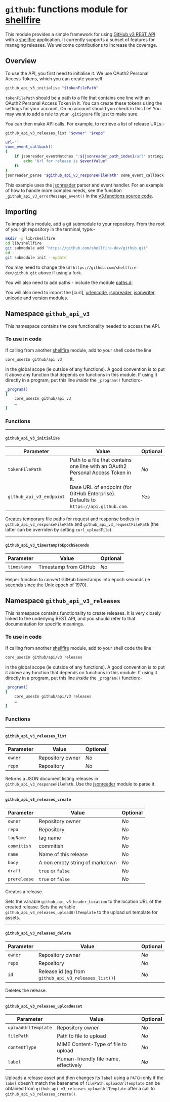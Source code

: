 # `github`: functions module for [shellfire]

This module provides a simple framework for using [GitHub v3 REST API](https://developer.github.com/v3/) with a [shellfire] application. It currently supports a subset of features for managing releases. We welcome contributions to increase the coverage.

## Overview

To use the API, you first need to initialise it. We use OAuth2 Personal Access Tokens, which you can create yourself.

```bash
github_api_v3_initialise "$tokenFilePath"
```

`tokenFilePath` should be a path to a file that contains one line with an OAuth2 Personal Access Token in it. You can create these tokens using the settings for your account. On no account should you check in this file! You may want to add a rule to your `.gitignore` file just to make sure.

You can then make API calls. For example, to retrieve a list of release URLs:-

```bash
github_api_v3_releases_list "$owner" "$repo"

url=''
some_event_callback()
{
	if jsonreader_eventMatches ":${jsonreader_path_index}/url" string; then
		echo "Url for release is $eventValue"
	fi
}
jsonreader_parse "$github_api_v3_responseFilePath" some_event_callback
```

This example uses the [jsonreader] parser and event handler. For an example of how to handle more complex needs, see the function `_github_api_v3_errorMessage_event()` in the [v3.functions source code](https://github.com/shellfire-dev/github/blob/master/api/v3/v3.functions).


## Importing

To import this module, add a git submodule to your repository. From the root of your git repository in the terminal, type:-
```bash
mkdir -p lib/shellfire
cd lib/shellfire
git submodule add "https://github.com/shellfire-dev/github.git"
cd -
git submodule init --update
```

You may need to change the url `https://github.com/shellfire-dev/github.git` above if using a fork.

You will also need to add paths - include the module [paths.d].

You will also need to import the [curl], [urlencode], [jsonreader], [jsonwriter], [unicode] and [version] modules.


## Namespace `github_api_v3`

This namespace contains the core functionality needed to access the API.

### To use in code

If calling from another [shellfire] module, add to your shell code the line
```bash
core_usesIn github/api v3
```
in the global scope (ie outside of any functions). A good convention is to put it above any function that depends on functions in this module. If using it directly in a program, put this line _inside_ the `_program()` function:-

```bash
_program()
{
	core_usesIn github/api v3
	…
}
```

### Functions

***
#### `github_api_v3_initialise`

|Parameter|Value|Optional|
|---------|-----|--------|
|`tokenFilePath`|Path to a file that contains one line with an OAuth2 Personal Access Token in it.|_No_|
|`github_api_v3_endpoint`|Base URL of endpoint (for GitHub Enterprise). Defaults to `https://api.github.com`.|_Yes_|

Creates temporary file paths for request and response bodies in `github_api_v3_responseFilePath` and `github_api_v3_requestFilePath` (the latter can be overriden by setting `curl_uploadFile`).

***
#### `github_api_v3_timestampToEpochSeconds`

|Parameter|Value|Optional|
|---------|-----|--------|
|`timestamp`|Timestamp from GitHub|_No_|

Helper function to convert GitHub timestamps into epoch seconds (ie seconds since the Unix epoch of 1970).


## Namespace `github_api_v3_releases`

This namespace contains functionality to create releases. It is very closely linked to the underlying REST API, and you should refer to that documentation for specific meanings.

### To use in code

If calling from another [shellfire] module, add to your shell code the line
```bash
core_usesIn github/api/v3 releases
```
in the global scope (ie outside of any functions). A good convention is to put it above any function that depends on functions in this module. If using it directly in a program, put this line _inside_ the `_program()` function:-

```bash
_program()
{
	core_usesIn github/api/v3 releases
	…
}
```

### Functions

***
#### `github_api_v3_releases_list`

|Parameter|Value|Optional|
|---------|-----|--------|
|`owner`|Repository owner|_No_|
|`repo`|Repository|_No_|

Returns a JSON document listing releases in `github_api_v3_responseFilePath`. Use the [jsonreader] module to parse it.

***
#### `github_api_v3_releases_create`

|Parameter|Value|Optional|
|---------|-----|--------|
|`owner`|Repository owner|_No_|
|`repo`|Repository|_No_|
|`tagName`|tag name|_No_|
|`commitish`|commitish|_No_|
|`name`|Name of this release|_No_|
|`body`|A non empty string of markdown|_No_|
|`draft`|`true` or `false`|_No_|
|`prerelease`|`true` or `false`|_No_|

Creates a release.

Sets the variable `github_api_v3_header_Location` to the location URL of the created release.
Sets the variable `github_api_v3_releases_uploadUrlTemplate` to the upload url template for assets.

***
#### `github_api_v3_releases_delete`

|Parameter|Value|Optional|
|---------|-----|--------|
|`owner`|Repository owner|_No_|
|`repo`|Repository|_No_|
|`id`|Release id (eg from `github_api_v3_releases_list()`)|_No_|

Deletes the release.

***
#### `github_api_v3_releases_uploadAsset`

|Parameter|Value|Optional|
|---------|-----|--------|
|`uploadUrlTemplate`|Repository owner|_No_|
|`filePath`|Path to file to upload|_No_|
|`contentType`|MIME Content-Type of file to upload|_No_|
|`label`|Human-friendly file name, effectively|_No_|

Uploads a release asset and then changes its `label` using a `PATCH` only if the `label` doesn't match the basename of `filePath`. `uploadUrlTemplate` can be obtained from `github_api_v3_releases_uploadUrlTemplate` after a call to `github_api_v3_releases_create()`.

[swaddle]: https://github.com/raphaelcohn/swaddle "Swaddle homepage"
[shellfire]: https://github.com/shellfire-dev "shellfire homepage"
[core]: https://github.com/shellfire-dev/core "shellfire core module homepage"
[paths.d]: https://github.com/shellfire-dev/paths.d "paths.d shellfire module homepage"
[github api]: https://github.com/shellfire-dev/github "github shellfire module homepage"
[jsonwriter]: https://github.com/shellfire-dev/jsonwriter "jsonwriter shellfire module homepage"
[jsonreader]: https://github.com/shellfire-dev/jsonreader "jsonreader shellfire module homepage"
[urlencode]: https://github.com/shellfire-dev/urlencode "urlencode shellfire module homepage"
[unicode]: https://github.com/shellfire-dev/unicode "unicode shellfire module homepage"
[version]: https://github.com/shellfire-dev/version "version shellfire module homepage"
